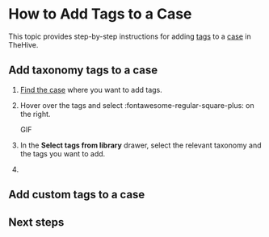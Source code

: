 # How to Add Tags to a Case

This topic provides step-by-step instructions for adding [tags](about-tags.md) to a [case](../about-cases.md) in TheHive.

## Add taxonomy tags to a case

1. [Find the case](../search-for-cases/find-a-case.md) where you want to add tags.

2. Hover over the tags and select :fontawesome-regular-square-plus: on the right.

    GIF

3. In the **Select tags from library** drawer, select the relevant taxonomy and the tags you want to add.

4. 

## Add custom tags to a case

## Next steps
